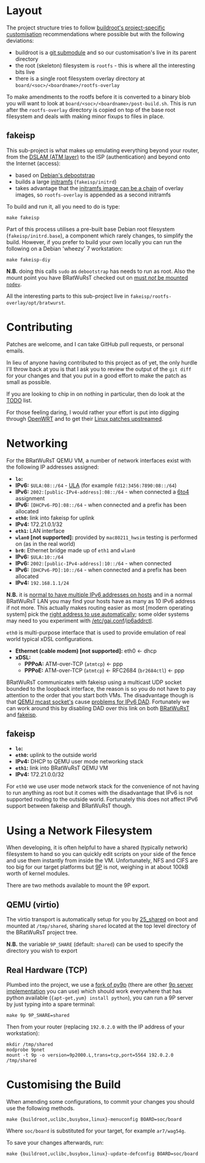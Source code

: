 # Layout

The project structure tries to follow [buildroot's project-specific customisation](http://buildroot.uclibc.org/downloads/manual/manual.html#_project_specific_customization) recommendations where possible but with the following deviations:

 * buildroot is a [git submodule](http://git-scm.com/docs/git-submodule) and so our customisation's live in its parent directory
 * the root (skeleton) filesystem is `rootfs` - this is where all the interesting bits live
 * there is a single root filesystem overlay directory at `board/<soc>/<boardname>/rootfs-overlay`

To make amendments to the rootfs before it is converted to a binary blob you will want to look at `board/<soc>/<boardname>/post-build.sh`.  This is run after the `rootfs-overlay` directory is copied on top of the base root filesystem and deals with making minor fixups to files in place.

## fakeisp

This sub-project is what makes up emulating everything beyond your router, from the [DSLAM (ATM layer)](https://www.farside.org.uk/200903/ipoeoatm) to the ISP (authentication) and beyond onto the Internet (access):

 * based on [Debian's debootstrap](https://wiki.debian.org/Debootstrap)
 * builds a large [initramfs](https://www.kernel.org/doc/Documentation/filesystems/ramfs-rootfs-initramfs.txt) (`fakeisp/initrd`)
 * takes advantage that the [initramfs image can be a chain](https://www.kernel.org/doc/Documentation/early-userspace/buffer-format.txt) of overlay images, so `rootfs-overlay` is appended as a second initramfs

To build and run it, all you need to do is type:

    make fakeisp

Part of this process utilises a pre-built base Debian root filesystem (`fakeisp/initrd.base`), a component which rarely changes, to simplify the build.  However, if you prefer to build your own locally you can run the following on a Debian 'wheezy' 7 workstation:

    make fakeisp-diy

**N.B.** doing this calls `sudo` as `debootstrap` has needs to run as root.  Also the mount point you have BRatWuRsT checked out on [must *not* be mounted `nodev`](http://en.wikipedia.org/wiki/Fstab#Options_common_to_all_filesystems).

All the interesting parts to this sub-project live in `fakeisp/rootfs-overlay/opt/bratwurst`.

# Contributing

Patches are welcome, and I can take GitHub pull requests, or personal emails.

In lieu of anyone having contributed to this project as of yet, the only hurdle I'll throw back at you is that I ask you to review the output of the `git diff` for your changes and that you put in a good effort to make the patch as small as possible.

If you are looking to chip in on nothing in particular, then do look at the [TODO](TODO.md) list.

For those feeling daring, I would rather your effort is put into digging through [OpenWRT](https://openwrt.org/) and to get their [Linux patches upstreamed](http://git.openwrt.org/?p=openwrt.git;a=tree;f=target/linux).

# Networking

For the BRatWuRsT QEMU VM, a number of network interfaces exist with the following IP addresses assigned:

 * **`lo`:**
  * **IPv6:** `$ULA:08::/64` - [ULA](http://en.wikipedia.org/wiki/Unique_local_address) (for example `fd12:3456:7890:08::/64`)
  * **IPv6:** `2002:[public-IPv4-address]:08::/64` - when connected a [6to4](http://en.wikipedia.org/wiki/6to4) assignment
  * **IPv6:** `[DHCPv6-PD]:08::/64` - when connected and a prefix has been allocated
 * **`eth0`:** link into fakeisp for uplink
  * **IPv4:** 172.21.0.1/32
 * **`eth1`:** LAN interface
 * **`wlan0` [not supported]:** provided by `mac80211_hwsim` testing is performed on (as in the real world)
 * **`br0`:** Ethernet bridge made up of `eth1` and `wlan0`
  * **IPv6:** `$ULA:10::/64`
  * **IPv6:** `2002:[public-IPv4-address]:10::/64` - when connected
  * **IPv6:** `[DHCPv6-PD]:10::/64` - when connected and a prefix has been allocated
  * **IPv4:** `192.168.1.1/24`

**N.B.** it is [normal to have multiple IPv6 addresses on hosts](https://tools.ietf.org/html/rfc6724) and in a normal BRatWuRsT LAN you may find your hosts have as many as 10 IPv6 address if not more.  This actually makes routing easier as most [modern operating system] pick the [right address to use automatically](http://en.wikipedia.org/wiki/IPv6_address#Default_address_selection); some older systems may need to you experiment with [/etc/gai.conf](http://linux.die.net/man/5/gai.conf)/[ip6addrctl](https://www.freebsd.org/cgi/man.cgi?query=ip6addrctl&sektion=8).

`eth0` is multi-purpose interface that is used to provide emulation of real world typical xDSL configurations.

 * **Ethernet (cable modem) [not supported]:** eth0 <- dhcp
 * **xDSL:**
     * **PPPoA:** ATM-over-TCP (`atmtcp`) <- ppp
     * **PPPoE:** ATM-over-TCP (`atmtcp`) <- RFC2684 (`br2684ctl`) <- ppp

BRatWuRsT communicates with fakeisp using a multicast UDP socket bounded to the loopback interface, the reason is so you do not have to pay attention to the order that you start both VMs.  The disadvantage though is that [QEMU mcast socket's](http://lists.nongnu.org/archive/html/qemu-devel/2013-03/msg05497.html) cause [problems for IPv6 DAD](http://lists.nongnu.org/archive/html/qemu-devel/2013-03/msg05497.html).  Fortunately we can work around this by disabling DAD over this link on both [BRatWuRsT](board/qemu/mipsel/rootfs-overlay/etc/rc.d/85_ptp_no_v6_dad) and [fakeisp](fakeisp/rootfs-overlay/etc/sysctl.d/ptp_no_v6_dad.conf).

## fakeisp

 * **`lo`:**
 * **`eth0`:** uplink to the outside world
  * **IPv4:** DHCP to QEMU user mode networking stack
 * **`eth1`:** link into BRatWuRsT QEMU VM
  * **IPv4:** 172.21.0.0/32

For `eth0` we use user mode network stack for the convenience of not having to run anything as root but it comes with the disadvantage that IPv6 is not supported routing to the outside world.  Fortunately this does not affect IPv6 support between fakeisp and BRatWuRsT though.

# Using a Network Filesystem

When developing, it is often helpful to have a shared (typically network) filesystem to hand so you can quickly edit scripts on your side of the fence and use them instantly from inside the VM.  Unfortunately, NFS and CIFS are too big for our target platforms but [9P](https://www.kernel.org/doc/Documentation/filesystems/9p.txt) is not, weighing in at about 100kB worth of kernel modules.

There are two methods available to mount the 9P export.

## QEMU (virtio)

The virtio transport is automatically setup for you by [25_shared](board/qemu/mipsel/rootfs-overlay/etc/rc.d/25_shared) on boot and mounted at `/tmp/shared`, sharing `shared` located at the top level directory of the BRatWuRsT project tree.

**N.B.** the variable `9P_SHARE` (default: `shared`) can be used to specify the directory you wish to export

## Real Hardware (TCP)

Plumbed into the project, we use a [fork of py9p](https://github.com/svinota/py9p) (there are other [9p server implementation](http://9p.cat-v.org/implementations) you can use) which should work everywhere that has python available (`{apt-get,yum} install python`), you can run a 9P server by just typing into a spare terminal:

    make 9p 9P_SHARE=shared

Then from your router (replacing `192.0.2.0` with the IP address of your workstation):

    mkdir /tmp/shared
    modprobe 9pnet
    mount -t 9p -o version=9p2000.L,trans=tcp,port=5564 192.0.2.0 /tmp/shared

# Customising the Build

When amending some configurations, to commit your changes you should use the following methods.

    make {buildroot,uclibc,busybox,linux}-menuconfig BOARD=soc/board

Where `soc/board` is substituted for your target, for example `ar7/wag54g`.

To save your changes afterwards, run:

    make {buildroot,uclibc,busybox,linux}-update-defconfig BOARD=soc/board
